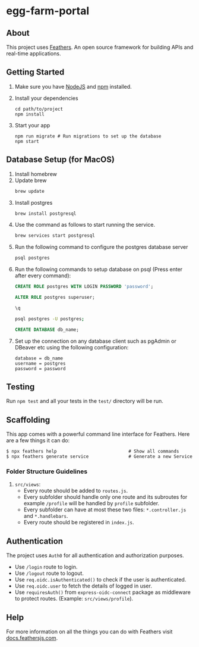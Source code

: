 # egg-farm-portal

> 

## About

This project uses [Feathers](http://feathersjs.com). An open source framework for building APIs and real-time applications.

## Getting Started

1. Make sure you have [NodeJS](https://nodejs.org/) and [npm](https://www.npmjs.com/) installed.
2. Install your dependencies

    ```
    cd path/to/project
    npm install
    ```

3. Start your app

    ```
    npm run migrate # Run migrations to set up the database
    npm start
    ```

## Database Setup (for MacOS)

1. Install homebrew
2. Update brew
    ```sh
    brew update
    ```
3. Install postgres
    ```sh
    brew install postgresql
    ```
4. Use the command as follows to start running the service.
    ```sh
    brew services start postgresql
    ```
5. Run the following command to configure the postgres database server
    ```sh
    psql postgres
    ```
6. Run the following commands to setup database on psql (Press enter after every command):
    ```sql
    CREATE ROLE postgres WITH LOGIN PASSWORD 'password';
    ```
    ```sql
    ALTER ROLE postgres superuser;
    ```
    ```sh
    \q
    ```
    ```sh
    psql postgres -U postgres;
    ```
    ```sql
    CREATE DATABASE db_name;
    ```
7. Set up the connection on any database client such as pgAdmin or DBeaver etc using the following configuration:
    ```
    database = db_name
    username = postgres
    password = password
    ```

## Testing

Run `npm test` and all your tests in the `test/` directory will be run.

## Scaffolding

This app comes with a powerful command line interface for Feathers. Here are a few things it can do:

```
$ npx feathers help                           # Show all commands
$ npx feathers generate service               # Generate a new Service
```

### Folder Structure Guidelines

1. `src/views`:
    - Every route should be added to `routes.js`.
    - Every subfolder should handle only one route and its subroutes for example `/profile` will be handled by `profile` subfolder.
    - Every subfolder can have at most these two files: `*.controller.js` and `*.handlebars`.
    - Every route should be registered in `index.js`.

## Authentication

The project uses `Auth0` for all authentication and authorization purposes.
- Use `/login` route to login.
- Use `/logout` route to logout.
- Use `req.oidc.isAuthenticated()` to check if the user is authenticated.
- Use `req.oidc.user` to fetch the details of logged in user. 
- Use `requiresAuth()` from `express-oidc-connect` package as middleware to protect routes. (Example: `src/views/profile`).

## Help

For more information on all the things you can do with Feathers visit [docs.feathersjs.com](http://docs.feathersjs.com).
